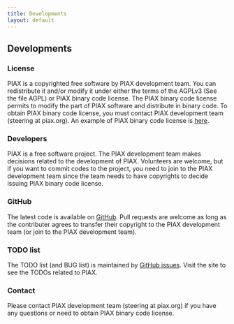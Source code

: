 ```yaml
---
title: Developments
layout: default
---
```

## Developments

### License
PIAX is a copyrighted free software by PIAX development team. You can redistribute it and/or modify it under either the terms of the
AGPLv3 (See the file AGPL) or PIAX binary code license. The PIAX binary code license permits to modify the part of PIAX software and distribute in binary code. To obtain PIAX binary code license, you must contact PIAX development team (steering at piax.org). An example of PIAX binary code license is [here](https://github.com/piax/piax.github.io/blob/master/BINARY-LICENSE).


### Developers
PIAX is a free software project. The PIAX development team makes decisions related to the development of PIAX. Volunteers are welcome, but if you want to commit codes to the project, you need to join to the PIAX development team since the team needs to have copyrights to decide issuing PIAX binary code license.

### GitHub
The latest code is available on [GitHub](https://github.com/piax/piax). Pull requests are welcome as long as the contributer agrees to transfer their copyright to the PIAX development team (or join to the PIAX development team).

### TODO list
The TODO list (and BUG list) is maintained by [GitHub issues](https://github.com/piax/piax/issues). Visit the site to see the TODOs related to PIAX.

### Contact
Please contact PIAX development team (steering at piax.org) if you have any questions or need to obtain PIAX binary code license.
